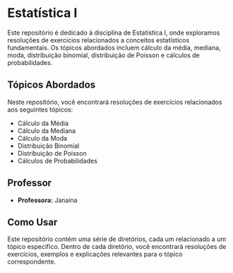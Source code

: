 # Estatística I

Este repositório é dedicado à disciplina de Estatística I, onde exploramos resoluções de exercícios relacionados a conceitos estatísticos fundamentais. Os tópicos abordados incluem cálculo da média, mediana, moda, distribuição binomial, distribuição de Poisson e cálculos de probabilidades.

## Tópicos Abordados

Neste repositório, você encontrará resoluções de exercícios relacionados aos seguintes tópicos:

- Cálculo da Média
- Cálculo da Mediana
- Cálculo da Moda
- Distribuição Binomial
- Distribuição de Poisson
- Cálculos de Probabilidades


## Professor
- **Professora:** Janaína


## Como Usar

Este repositório contém uma série de diretórios, cada um relacionado a um tópico específico. Dentro de cada diretório, você encontrará resoluções de exercícios, exemplos e explicações relevantes para o tópico correspondente.

